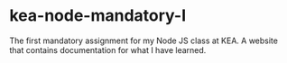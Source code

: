 # kea-node-mandatory-I
The first mandatory assignment for my Node JS class at KEA. A website that contains documentation for what I have learned.
